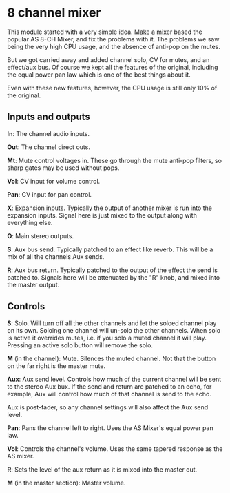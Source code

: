 # 8 channel mixer

This module started with a very simple idea. Make a mixer based the popular AS 8-CH Mixer, and fix the problems with it. The problems we saw being the very high CPU usage, and the absence of anti-pop on the mutes.

But we got carried away and added channel solo, CV for mutes, and an effect/aux bus. Of course we kept all the features of the original, including the equal power pan law which is one of the best things about it.

Even with these new features, however, the CPU usage is still only 10% of the original.

## Inputs and outputs

**In**: The channel audio inputs.

**Out**: The channel direct outs.

**Mt**: Mute control voltages in. These go through the mute anti-pop filters, so sharp gates may be used without pops.

**Vol**: CV input for volume control.

**Pan**: CV input for pan control.

**X**: Expansion inputs. Typically the output of another mixer is run into the expansion inputs. Signal here is just mixed to the output along with everything else.

**O**: Main stereo outputs.

**S**: Aux bus send. Typically patched to an effect like reverb. This will be a mix of all the channels Aux sends.

**R**: Aux bus return. Typically patched to the output of the effect the send is patched to. Signals here will be attenuated by the "R" knob, and mixed into the master output.

## Controls

**S**: Solo. Will turn off all the other channels and let the soloed channel play on its own. Soloing one channel will un-solo the other channels. When solo is active it overrides mutes, i.e. if you solo a muted channel it will play. Pressing an active solo button will remove the solo.

**M** (in the channel): Mute. Silences the muted channel. Not that the button on the far right is the master mute.

**Aux**: Aux send level. Controls how much of the current channel will be sent to the stereo Aux bux. If the send and return are patched to an echo, for example, Aux will control how much of that channel is send to the echo.

Aux is post-fader, so any channel settings will also affect the Aux send level.

**Pan**: Pans the channel left to right. Uses the AS Mixer's equal power pan law.

**Vol**: Controls the channel's volume. Uses the same tapered response as the AS mixer.

**R**: Sets the level of the aux return as it is mixed into the master out.

**M** (in the master section): Master volume.
